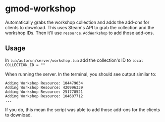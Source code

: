 # gmod-workshop
Automatically grabs the workshop collection and adds the add-ons for clients to download. This uses Steam's API to grab the collection and the workshop IDs. Then it'll use `resource.AddWorkshop` to add those add-ons.

## Usage
In `lua/autorun/server/workshop.lua` add the collection's ID to `local COLLECTION_ID = ""`

When running the server. In the terminal, you should see output similar to:
```
Adding Workshop Resource: 104479034
Adding Workshop Resource: 420996339
Adding Workshop Resource: 251778521
Adding Workshop Resource: 104607712
...
```
If you do, this mean the script was able to add those add-ons for the clients to download.
